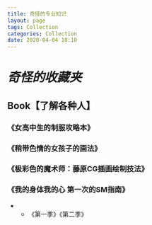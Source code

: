 ```yaml
---
title: 奇怪的专业知识
layout: page
tags: Collection
categories: Collection
date: 2020-04-04 18:10
---
```

# ___奇怪的收藏夹___

## __Book【了解各种人】__
### 《女高中生的制服攻略本》
>
### 《稍带色情的女孩子的画法》
>
### 《极彩色的魔术师：藤原CG插画绘制技法》
>
### 《我的身体我的心 第一次的SM指南》
- - 《第一季》《第二季》
>
### 

